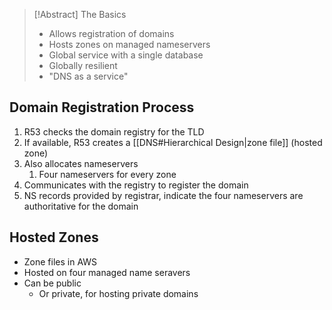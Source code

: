 >[!Abstract] The Basics
> - Allows registration of domains
> - Hosts zones on managed nameservers
> - Global service with a single database
> - Globally resilient
> - "DNS as a service"

## Domain Registration Process

1. R53 checks the domain registry for the TLD
2. If available, R53 creates a [[DNS#Hierarchical Design|zone file]] (hosted zone)
3. Also allocates nameservers
	1. Four nameservers for every zone
2. Communicates with the registry to register the domain
3. NS records provided by registrar, indicate the four nameservers are authoritative for the domain

## Hosted Zones

- Zone files in AWS
- Hosted on four managed name seravers
- Can be public
	- Or private, for hosting private domains